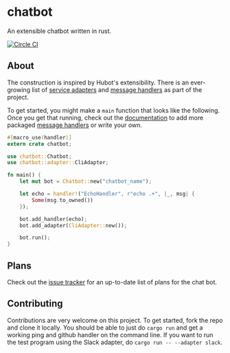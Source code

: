 chatbot
=======

An extensible chatbot written in rust.

[![Circle CI](https://circleci.com/gh/jwilm/chatbot.svg?style=svg)](https://circleci.com/gh/jwilm/chatbot)

## About

The construction is inspired by Hubot's extensibility. There is an ever-growing
list of [service adapters][] and [message handlers][] as part of the project.

To get started, you might make a `main` function that looks like the following.
Once you get that running, check out the [documentation][] to add more packaged
[message handlers][] or write your own.

```rust
#[macro_use(handler)]
extern crate chatbot;

use chatbot::Chatbot;
use chatbot::adapter::CliAdapter;

fn main() {
    let mut bot = Chatbot::new("chatbot_name");

    let echo = handler!("EchoHandler", r"echo .+", |_, msg| {
        Some(msg.to_owned())
    });

    bot.add_handler(echo);
    bot.add_adapter(CliAdapter::new());

    bot.run();
}
```

## Plans

Check out the [issue tracker][] for an up-to-date list of plans for the chat
bot.

## Contributing

Contributions are very welcome on this project. To get started, fork the repo
and clone it locally. You should be able to just do `cargo run` and get a
working ping and github handler on the command line. If you want to run the test
program using the Slack adapter, do `cargo run -- --adapter slack`.

[service adapters]: http://chatbot.rs/chatbot/adapter/trait.ChatAdapter.html#implementors
[message handlers]: http://chatbot.rs/chatbot/handler/trait.MessageHandler.html#implementors
[documentation]: http://chatbot.rs/chatbot/
[issue tracker]: https://github.com/jwilm/chatbot/issues
[mio]: https://github.com/carllerche/mio
